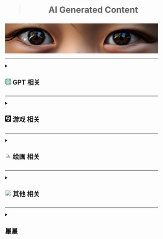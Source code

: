 <div align="center">
    <h1><blockquote>AI Generated Content</blockquote></h1>
</div>
<a href="#↑" title="悬停以展示更多内容，如果有的话"><img src="./Png/eyes.png"></a>

***
<details>
  <summary title="大的要来了"><h2><a href="#7"><img src="./Png/ChatGPT.svg" style="width: 20px; height: 20px;" ></a> GPT 相关 </h2></summary>
  <ul>
<table>
<thead>
<tr>
<th>名字</th>
<th>类型</th>
<th>说明</th>
</tr>
</thead>
<tbody>
<tr>
<td><a href="https://status.openai.com">Openai 状态查询</a></td>
<td>网页</td>
<td>All Systems Operational 当前状态</td>
</tr>
<tr>
<td><a href="https://github.com/f/awesome-chatgpt-prompts">Awesome ChatGPT Prompts</a></td>
<td>github</td>
<td>Chatgpt 英文提示词</td>
</tr>
<tr>
<td><a href="https://github.com/PlexPt/awesome-chatgpt-prompts-zh">ChatGPT 中文指南</a> / <a href="https://chatguide.plexpt.com">ChatGPT 在线指南</a></td>
<td>github</td>
<td>Chatgpt 中文提示词</td>
</tr>
<tr>
<td><a href="https://github.com/features/preview/copilot-x">Copilot-x 申请</a></td>
<td>网页</td>
<td>写代码可能比Copilot更爽</td>
</tr>
<tr>
<td><a href="https://openai.com/blog/chatgpt-plugins">Chatgpt-plugins 申请</a></td>
<td>网页</td>
<td>被誉为苹果的App Store时刻</td>
</tr>
<tr>
<td><a href="https://www.bing.com/new">新必应 申请</a></td>
<td>网页</td>
<td>先上梯，再清理cookie，随后登录，Edge更新即可</td>
</tr>
<tr>
<td><a href="https://bing.com/create/">Bing 画图</a></td>
<td>网页</td>
<td>另外的Bing画图方式：新必应窗口选择“更多有创造力”语气，再给画图指令和关键词</td>
</tr>
<tr>
<td><a href="https://arxiv.org/pdf/2303.12712.pdf">Sparks of Artificial General Intelligence: Early experiments with GPT-4</a> / <a href="https://ask.qcloudimg.com/draft/8642415/7jbe0upcgg.pdf">中译版</a></td>
<td>论文</td>
<td>GTP4早期实验报告</td>
</tr>
<tr>
<td><a href="https://arxiv.org/pdf/2303.18223.pdf">A Survey of Large Language Models</a></td>
<td>论文</td>
<td>大型语言模型综述</td>
</tr>
<tr>
<td><a href="https://gpt3demo.com/">GPT 相关应用资讯</a></td>
<td>聚合</td>
<td>目前跟GPT有关的开发或待开发的应用</td>
</tr>
<tr>
<td><a href="https://www.promptingguide.ai/zh">promptingguide</a></td>
<td>网页</td>
<td>Chatgpt提示工程指南</td>
</tr>
<tr>
<td><a href="https://www.jailbreakchat.com/">jailbreakchat</a></td>
<td>聚合</td>
<td>有不少越狱提示词</td>
</tr> 
<tr>
<td><a href="https://the-decoder.com/memorygpt-is-like-chatgpt-with-long-term-memory/#summary">MemoryGPT 新闻内容</a></td>
<td>网页</td>
<td>该网页上有参与beta的地址</td>
</tr>
<tr>
<td><a href="https://reverie.herokuapp.com/arXiv_Demo/#">arXiv_Demo</a></td>
<td>网页</td>
<td>数字人生模拟Demo的回放</td>
</tr>
<tr>
<td><a href="https://arxiv.org/pdf/2304.03442v1.pdf">Generative Agents: Interactive Simulacra of Human Behavior</a></td>
<td>论文</td>
<td>arXiv_Demo相关论文</td>
</tr>
<tr>
<td><a href="https://huggingface.co/spaces/BlinkDL/Raven-RWKV-7B">Raven-RWKV-7B</a></td>
<td>huggingface</td>
<td>基于RNN和RWKV-LM进行fine-tuning的自然语言处理模型，Raven渡鸦</td>
</tr>
<tr>
<td><a href="https://huggingface.co/spaces/Kevin676/Raven-with-Voice-Cloning-2.0">TalktoAI</a></td>
<td>huggingface</td>
<td>基于Raven渡鸦开发的声音克隆项目，提供少量样本可生成语音</td>
</tr>
<tr>
<td><a href="https://www.anthropic.com/claude-in-slack">Claude-in-slack</a></td>
<td>网页</td>
<td>使用slack的工作间来挂载Claude；Claude是Anthropic开发的聊天AI；Anthropic的方向为可解释性人工智能；Anthropic的CEO为Openai“黑手党”</td>
</tr>
<tr>
<td><a href="https://www.cognosys.ai/">cognosys.ai</a></td>
<td>网页</td>
<td>autogpt类</td>
</tr>
</tbody>
</table>   
      <br>
    <li><details>
      <summary><b>Chatgpt 插件</b></summary>
<table>
<thead>
<tr>
<th>名字</th>
<th>类型</th>
<th>说明</th>
</tr>
</thead>
<tbody>
<tr>
<td><a href="https://chrome.google.com/webstore/detail/aiprm-premium-for-chatgpt/igobiphjicbjloclbknnekkckpbknbeb">AIPRM Premium for ChatGPT</a></td>
<td>插件</td>
<td>一键提示，用于SEO、营销、文案、生产力等。目前有收费项，差评如潮</td>
</tr>
<tr>
<td><a href="https://chrome.google.com/webstore/detail/chatgpt-for-google/jgjaeacdkonaoafenlfkkkmbaopkbilf">ChatGPT for Google</a></td>
<td>插件</td>
<td>将Chatgpt整合至搜索引擎，虽然说是google但是搜索引擎都能用</td>
</tr>
<tr>
<td><a href="https://chrome.google.com/webstore/detail/chatgptbox/eobbhoofkanlmddnplfhnmkfbnlhpbbo">ChatGPTBox</a></td>
<td>插件</td>
<td>将Chatgpt深度集成到浏览器，非常便捷</td>
</tr>
<tr>
<td><a href="https://chrome.google.com/webstore/detail/hustle-ai-supercharged-fr/ccgjjclgjdmciiofkfmbgbmkdocamjdo">Hustle AI - Supercharged &amp; Free ChatGPT</a></td>
<td>插件</td>
<td>AIPRM平替</td>
</tr>
<tr>
<td><a href="https://chrome.google.com/webstore/detail/superpower-chatgpt/amhmeenmapldpjdedekalnfifgnpfnkc">Superpower ChatGPT</a></td>
<td>插件</td>
<td>推荐。增强插件，方便管理聊天记录，导入导出，时间标识，也有提示。重点是聚合了AI新闻。</td>
</tr>
<tr>
<td><a href="https://chrome.google.com/webstore/detail/webchatgpt-chatgpt-with-i/lpfemeioodjbpieminkklglpmhlngfcn">WebChatGPT</a></td>
<td>插件</td>
<td>可访问互联网的 ChatGPT</td>
</tr>
<tr>
<td><a href="https://chrome.google.com/webstore/detail/chatonai-unlock-the-power/feeonheemodpkdckaljcjogdncpiiban">chatgpt中文 - Chatonai</a></td>
<td>插件</td>
<td>AIPRM平替</td>
</tr>
<tr>
<td><a href="https://github.com/bigemon/ChatGPT-ToolBox">ChatGPT-ToolBox</a></td>
<td>github</td>
<td>绕开监管，慎用</td>
</tr>
<tr>
<td><a href="https://github.com/xcanwin/KeepChatGPT/">KeepChatGPT</a></td>
<td>github</td>
<td>保持chatgpt在线，也包含绕开监管，慎用</td>
</tr>
<tr>
<td><a href="https://chrome.google.com/webstore/detail/lunabot-chatgpt-on-any-we/jkeolmadidncndcbnajhaojepbolajag">LunaBot</a></td>
<td>插件</td>
<td>在任何网页上都可以使用的ChatGPT</td>
</tr>
<tr>
<td><a href="https://chrome.google.com/webstore/detail/voice-control-for-chatgpt/eollffkcakegifhacjnlnegohfdlidhn">voice-control-for-chatgpt</a></td>
<td>插件</td>
<td>用说话代替打字</td>
</tr>
</tbody>
</table>
    </details></li>
    <li><details>
      <summary><b>Chatgpt 及其他项目</b></summary>
<table>
<thead>
<tr>
<th>名字</th>
<th>类型</th>
<th>说明</th>
</tr>
</thead>
<tbody>
<tr>
<td><a href="https://github.com/Chanzhaoyu/chatgpt-web">chatgpt-web</a></td>
<td>github</td>
<td>包含前后端的web项目</td>
</tr>
<tr>
<td><a href="https://github.com/ddiu8081/chatgpt-demo">chatgpt-demo</a></td>
<td>github</td>
<td>一个优秀的web项目</td>
</tr>
<tr>
<td><a href="https://github.com/GaiZhenbiao/ChuanhuChatGPT">ChuanhuChatGPT</a></td>
<td>github</td>
<td>同上</td>
</tr>
<tr>
<td><a href="https://github.com/BlinkDL/ChatRWKV">ChatRWKV</a></td>
<td>github</td>
<td>可以成为“大规模语言模型的Stable Diffusion”，本地部署</td>
</tr>
<tr>
<td><a href="https://github.com/THUDM/ChatGLM-6B">ChatGLM-6B</a></td>
<td>github</td>
<td>6B，本地部署</td>
</tr>
<tr>
<td><a href="https://github.com/microsoft/visual-chatgpt">visual-chatgpt</a></td>
<td>github</td>
<td>微软的chatgpt和视觉模型结合项目</td>
</tr>
<tr>
<td><a href="https://github.com/RockChinQ/QChatGPT">QChatGPT</a></td>
<td>github</td>
<td>用于QQ</td>
</tr>
<tr>
<td><a href="https://github.com/binary-husky/chatgpt_academic">chatgpt_academic</a></td>
<td>github</td>
<td>科研工作专用ChatGPT拓展</td>
</tr>
<tr>
<td><a href="https://github.com/Yidadaa/ChatGPT-Next-Web">ChatGPT-Next-Webc</a></td>
<td>github</td>
<td>支持一键部署的web项目</td>
</tr>
<tr>
<td><a href="https://github.com/lencx/nofwl">nofwl</a></td>
<td>github</td>
<td>为避免原项目可能存在的侵权行为而新建的chatgpt桌面版项目</td>
</tr>
<tr>
<td><a href="https://github.com/finishy1995/effibot">effibot</a></td>
<td>github</td>
<td>思维导图式chatgpt</td>
</tr>
<tr>
<td><a href="https://github.com/nomic-ai/gpt4all">gpt4all</a></td>
<td>github</td>
<td>本地部署，详情进项目查阅</td>
</tr>
<tr>
<td><a href="https://github.com/microsoft/JARVIS">JARVIS</a></td>
<td>github</td>
<td>微软贾维斯，HuggingGPT</td>
</tr>
<tr>
<td><a href=https://github.com/Ice-Hazymoon/openai-scf-proxy>openai-scf-proxy</a></td>
<td>github</td>
<td>云函数搭建代理</td>
</tr>
<tr>
<td><a href="https://github.com/facebookresearch/segment-anything">SegmentAnything Model (SAM)</a> / <a href="https://segment-anything.com/demo#">Sam Demo</a></td>
<td>github</td>
<td>图像分割模型，元宇宙的</td>
</tr>
<tr>
<td><a href="https://github.com/baaivision/Painter">SegGPT</a> / <a href="https://huggingface.co/spaces/BAAI/SegGPT">SegGPT demo</a></td>
<td>github</td>
<td>可根据上下文，进行图像分割的模型</td>
</tr>
<tr>
<td><a href="https://github.com/Torantulino/Auto-GPT">Auto-GPT</a></td>
<td>github</td>
<td>该应用根据目标和设定，可以进行自我迭代直至完成目标。</td>
</tr>
<tr>
<td><a href="https://github.com/reworkd/AgentGPT">AgentGPT</a></td>
<td>github</td>
<td>根据Auto-GPT开发的应用实例<a href="https://agentgpt.reworkd.ai/">  Beat地址</a></td>
</tr>
<tr>
<td><a href="https://github.com/yoheinakajima/babyagi">babyagi</a></td>
<td>github</td>
<td>类Auto-GPT，也能自我prompt达到目标阈值</td>
</tr>
<tr>
<td><a href="https://github.com/IDEA-Research/Grounded-Segment-Anything">Grounded-Segment-Anything</a></td>
<td>github</td>
<td>通俗而言这是一个整合包，整合了Grounding DINO、Segment Anything、BLIP 和 Whisper 等模型</td>
</tr>
<tr>
<td><a href="https://github.com/imClumsyPanda/langchain-ChatGLM">langchain-ChatGLM</a></td>
<td>github</td>
<td>一种利用 ChatGLM-6B + langchain 实现的基于本地知识的 ChatGLM 应用</td>
</tr>
<tr>
<td><a href="https://github.com/visheratin/web-ai">Web AI</a></td>
<td>github</td>
<td>在浏览器中运行现代深度学习模型</td>
</tr>
<tr>
<td><a href="https://github.com/JimmyLv/BibiGPT">BibiGPT</a></td>
<td>github</td>
<td>视频内容一键总结 <a href="https://b.jimmylv.cn/">在线地址</a> / <a href="https://chatvox.aitodo.co/">chatvox</a></td>
</tr>
</tbody>
</table>
    </details></li>
    <li><details>
      <summary><b>Chatgpt 技巧</b></summary>
      <ul>
          <li>为ChatGPT导入特定的模型，该模型包含输入和输出，然后按照用户需求输入相应的文本，ChatGPT将根据模型的特定算法生成相应的输出内容。</li>  
          <li>元技巧，通过事先了解某个AI模型（如GPT）常犯的错误，然后在提问时将该错误信息提供给模型，以便模型能够自我修正并提供更准确的答案的一种技巧。</li>  
      </ul>
    </details></li>
  </ul>
</details>

***

<details>
  <summary><h2><a href="#3"><img src="./Png/Unity.png" style="width: 20px; height: 20px;"></a> 游戏 相关 </h2></summary>
<table>
<thead>
<tr>
<th>名字</th>
<th>类型</th>
<th>说明</th>
</tr>
</thead>
<tbody>
<tr>
<td><a href="https://github.com/keijiro/AICommand">AICommand</a></td>
<td>github</td>
<td>Unity 2022.2版本以上内置gpt测试</td>
</tr>
<tr>
<td><a href="https://github.com/hexthedev/OpenAi-Api-Unity">OpenAi Api Unity</a></td>
<td>github</td>
<td>Unity 一个简单API测试</td>
</tr>
<tr>
<td><a href="https://create.unity.com/ai-beta">UNITY AI BETA PROGRAM</a></td>
<td>网页</td>
<td>Unity官方AI申请beta</td>
</tr>
<tr>
<td><a href="https://store.steampowered.com/app/2259510/_/">马良</a></td>
<td>steam</td>
<td>AI贴图</td>
</tr>
<tr>
<td><a href="https://app.scenario.com/">scenario</a></td>
<td>网页</td>
<td>游戏资产应用，在线训练</td>
</tr>
</tbody>
</table>
</details>

***

<details>
  <summary><h2><a href="#4"><img src="./Png/Midjourney.png" style="width: 20px; height: 20px;"></a> 绘画 相关 </h2></summary>
  <ul>
<table>
<thead>
<tr>
<th>名字</th>
<th>类型</th>
<th>说明</th>
</tr>
</thead>
<tbody>
<tr>
<td><a href="https://docs.qq.com/sheet/DS05hV2FyUHJablR5?tab=BB08J2&amp;_t=1678974130492&amp;u=5b7f15183b364c7a923e94cbb2add654">Midjourney 关键词整理</a></td>
<td>文档</td>
<td>关键词文档</td>
</tr>
<tr>
<td><a href="https://docs.google.com/spreadsheets/d/1MsX0NYYqhv4ZhZ7-50cXH1gvYE2FKLixLBvAkI40ha0/edit#gid=520663883">Midjourney Reference Sheets</a></td>
<td>文档</td>
<td>关键词文档</td>
</tr>
<tr>
<td><a href="https://prompt.noonshot.com/">MidJourney Prompt Helper</a></td>
<td>网页</td>
<td>关键词在线生成网站</td>
</tr>
<tr>
<td><a href="https://github.com/willwulfken/MidJourney-Styles-and-Keywords-Reference">MidJourney Styles and Keywords Reference</a></td>
<td>github</td>
<td>关键词效果预览</td>
</tr>
<tr>
<td><a href="https://github.com/Moonvy/OpenPromptStudio">OpenPromptStudio</a></td>
<td>github</td>
<td>AIGC 提示词可视化编辑器</td>
</tr>
<tr>
<td><a href="https://clipdrop.co/stable-diffusion">stable diffusion xl</a></td>
<td>网页</td>
<td>Stable diffusion XL 在线试用</td>
</tr>   
<tr>
<td><a href="https://dreamstudio.ai/">dreamstudio</a></td>
<td>网页</td>
<td>dreamstudio开始支持Stable diffusion XL</td>
</tr>
<tr>
<td><a href="https://clipdrop.co/stable-diffusion-reimagine">Stable diffusion reimagine 在线测试</a> / <a href="https://clipdrop.co/">ClipDrop 主页</a></td>
<td>网页</td>
<td>Stable diffusion 新手艺</td>
</tr>
<tr>
<td><a href="https://github.com/invoke-ai/InvokeAI">InvokeAI</a></td>
<td>github</td>
<td>Stable diffusion 可视化UI项目</td>
</tr>
<tr>
<td><a href="https://civitai.com/">civitai</a></td>
<td>网页</td>
<td>Stable diffusion 模型</td>
</tr>
<tr>
<td><a href="https://models.paomiantv.cn/models">炼丹阁</a></td>
<td>网页</td>
<td>Stable diffusion 模型国内站</td>
</tr>
<tr>
<td><a href="https://rightbrain.art/">Vega AI 创作平台</a></td>
<td>网页</td>
<td>国产在线绘画AI</td>
</tr>
<tr>
<td><a href="https://github.com/camenduru/stable-diffusion-webui-colab"><s>stable-diffusion-webui-colab</s></a></td>
<td>github</td>
<td><s>几键部署stable diffusion到谷歌colab。</s>谷歌已禁止sd免费部署到colab，付费没问题</td>
</tr>
<tr>
<td><a href="https://leonardo.ai/">leonardo</a></td>
<td>网页</td>
<td>Stable Diffusion 为框架的在线绘图AI</td>
</tr>
</tbody>
</table>
    <li><details>
      <summary><b>Midjourney Prompt 技巧</b></summary>
      <ul>
          <li>去掉抽象概念，保留具象元素。</li>
          <li>不要使用估量副词，不要使用否定词。</li>  
          <li>越靠前的prompt默认权重越高。</li>
          <li>blend模式尽可能不加描述，混合模式本身不太可控。</li>
          <li>describe模式为逆向图片可能的Prompts。</li>
          <li>垫图特别说明：<br>
              <ul>
                  <li>修复模式下，越靠前的prompt默认权重越高，但会被构图严重影响；</li>
                  <li>修复模式下，去除链接/所有，仍然会保留构图； </li>
                  <li>简单暴力PS后，融合效果更佳。</li>
              </ul>
          </li>
          <li>⚠️ --repeat int 重复工作int次，配合--chaos可以实现多风格化的半自动流程。</li>
          <li>⚠️ 使用{ 大括号 }排列组合，{ 大括号 }可相互嵌套。参考：<br>
              <blockquote>
                  /imagine a {cyberpunk, vaporwave, art deco} {cat, dog}<br>
                  将产生以下工作<br>
                  /imagine a cyberpunk cat<br>
                  /imagine a vaporwave cat<br>
                  /imagine a art deco cat<br>
                  /imagine a cyberpunk dog<br>
                  /imagine a vaporwave dog<br>
                  /imagine a art deco dog<br>
              </blockquote>          
          </li>
          <li>⚠️ 表示需要Pro Plan档订阅，60刀/月</li>
      </ul>
    </details></li>
  </ul>
</details>

***

<details>
  <summary title="也可能不相关"><h2><a href="#1" title="如果看不清，那就对了"><img src="https://avatars.githubusercontent.com/u/27767666?v=4" style="width: 20px; height: 20px;"></a> 其他 相关 </h2></summary>
  <ul>
<table>
<thead>
<tr>
<th>名字</th>
<th>类型</th>
<th>说明</th>
</tr>
</thead>
<tbody>
<tr>
<td><a href="https://firefly.adobe.com/">Adobe Firefly 申请</a></td>
<td>网页</td>
<td>Adobe的AI申请</td>
</tr>
<tr>
<td><a href="https://www.upscale.media/zh/upload/">upscale</a></td>
<td>网页</td>
<td>使用 AI 升级和增强您的图像</td>
</tr>
<tr>
<td><a href="https://yige.baidu.com/creation">文心一格</a></td>
<td>网页</td>
<td>百度绘画</td>
</tr>
<tr>
<td><a href="https://www.cursor.so/">Cursor</a></td>
<td>网页</td>
<td>首个 GPT4 代码编辑器</td>
</tr>
<tr>
<td><a href="https://www.notion.so/">Notion</a></td>
<td>网页</td>
<td>著名AI笔记本</td>
</tr>    
<tr>
<td><a href="https://chatdoc.com/">chatdoc</a></td>
<td>网页</td>
<td>在线分析pdf</td>
</tr>
<tr>
<td><a href="https://www.graphmaker.ai/">graphmaker</a></td>
<td>网页</td>
<td>在线分析csv，可生成图表</td>
</tr>    
<tr>
<td><a href="https://app.pandagpt.io/chat">pandagpt</a></td>
<td>网页</td>
<td>国产基于 GPT 的阅读器</td>
</tr>
<tr>
<td><a href="https://research.runwayml.com/gen2">Gen-2</a></td>
<td>网页</td>
<td>文字转视频</td>
</tr>
<tr>
<td><a href="https://app.gptzero.me/app/welcome">GPTZero</a></td>
<td>网页</td>
<td>检查是否为 AI 写作，目前不准</td>
</tr>
<tr>
<td><a href="https://www.aiva.ai">aiva</a></td>
<td>网页</td>
<td>AI音乐制作，只有订阅最高档的用户拥有版权</td>
</tr>
<tr>
<td><a href="https://wavtool.com/">wavtool</a></td>
<td>网页</td>
<td>AI音乐制作，上手挺快，有PRO订阅服务</td>
</tr>
<tr>
<td><a href="https://tongyi.aliyun.com/">通义千问</a></td>
<td>网页</td>
<td>阿里AI</td>
</tr>
<tr>
<td><a href="https://www.aiagc.com/">aiagc</a></td>
<td>聚合</td>
<td>AI种类信息聚合</td>
</tr>
<tr>
<td><a href="https://poe.com/">poe</a></td>
<td>聚合</td>
<td>目前流行的大模型聊天聚合</td>
</tr>
</tbody>
</table>
    <li>
        <blockquote>
            <details>
                <summary title="大多数包含免费额度">服务器/部署/数据库等相关平台</summary>
                <ul>
                    <li><a href="https://dashboard.4everland.org/login">4everland</a></li>
                    <li><a href="https://railway.app/">railway</a></li>
                    <li><a href="https://vercel.com/">vercel</a></li>
                    <li><a href="https://www.netlify.com/">netlify</a></li>
                    <li><a href="https://render.com/">render</a></li>
                    <li><a href="https://fleek.co/">fleek</a></li>
                    <li><a href="https://www.cloudflare.com/">cloudflare</a></li>
                    <li><a href="https://colab.research.google.com/">colab</a></li>
                    <li><a href="https://huggingface.co/">huggingface</a></li>
                </ul>
            </details>
        </blockquote>
    </li>
  </ul>
</details>

***

<details>
  <summary><h2> 星星 </h2></summary>
  <ul>      
    <div align="center">
        <img src="https://profile-counter.glitch.me/{Masaicker}/count.svg">
        <img src="https://api.star-history.com/svg?repos=Masaicker/Masaicker&type=Date">
    </div>    
  </ul>
</details>
